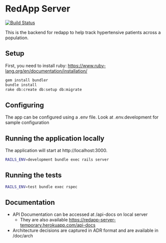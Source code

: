 # RedApp Server

[![Build Status](https://semaphoreci.com/api/v1/resolvetosavelives/redapp-server/branches/master/badge.svg)](https://semaphoreci.com/resolvetosavelives/redapp-server)

This is the backend for redapp to help track hypertensive patients across a population.

## Setup
First, you need to install ruby: https://www.ruby-lang.org/en/documentation/installation/
```bash
gem install bundler
bundle install
rake db:create db:setup db:migrate
```

## Configuring
The app can be configured using a .env file. Look at .env.development for sample configuration

## Running the application locally
The application will start at http://localhost:3000.
```bash
RAILS_ENV=development bundle exec rails server
```

## Running the tests
```bash
RAILS_ENV=test bundle exec rspec
```

## Documentation 
- API Documentation can be accessed at /api-docs on local server
  - They are also available https://redapp-server-temporary.herokuapp.com/api-docs
- Architecture decisions are captured in ADR format and are available in /doc/arch
